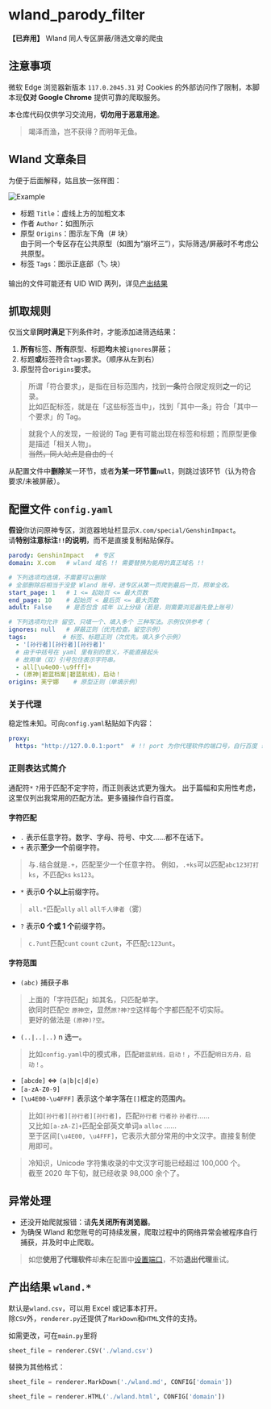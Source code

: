 # wland_parody_filter
**【已弃用】** Wland 同人专区屏蔽/筛选文章的爬虫

## 注意事项

微软 Edge 浏览器新版本 `117.0.2045.31` 对 Cookies 的外部访问作了限制，本脚本现**仅对 Google Chrome** 提供可靠的爬取服务。

本仓库代码仅供学习交流用，**切勿用于恶意用途**。

> 竭泽而渔，岂不获得？而明年无鱼。

## Wland 文章条目
为便于后面解释，姑且放一张样图：

![Example](https://gitlab.com/ChlorideP/wland_parody_filter/raw/master/img/example.jpg)

- 标题 `Title`：虚线上方的加粗文本
- 作者 `Author`：如图所示
- 原型 `Origins`：图示左下角（# 块）  
由于同一个专区存在公共原型（如图为“崩坏三”），实际筛选/屏蔽时不考虑公共原型。
- 标签 `Tags`：图示正底部（🏷️ 块）

输出的文件可能还有 UID WID 两列，详见[产出结果](#产出结果-wland)

## 抓取规则
仅当文章**同时满足**下列条件时，才能添加进筛选结果：
1. **所有**标签、**所有**原型、标题**均**未被`ignores`屏蔽；
2. 标题**或**标签符合`tags`要求。（顺序从左到右）
3. 原型符合`origins`要求。

> 所谓「符合要求」，是指在目标范围内，找到**一条**符合限定规则**之一**的记录。  
> 比如匹配标签，就是在「这些标签当中」，找到「其中一条」符合「其中一个要求」的 Tag。

> 就我个人的发现，一般说的 Tag 更有可能出现在标签和标题；而原型更像是描述「相关人物」。  
> ~~当然，同人站点是自由的（~~

从配置文件中**删除**某一环节，或者**为某一环节置`null`**，则跳过该环节（认为符合要求/未被屏蔽）。

## 配置文件 `config.yaml`
**假设**你访问原神专区，浏览器地址栏显示`X.com/special/GenshinImpact`。  
请**特别注意标注`!!`的说明**，而不是直接复制粘贴保存。
```yaml
parody: GenshinImpact   # 专区
domain: X.com   # wland 域名 !! 需要替换为能用的真正域名 !!

# 下列选项均选填，不需要可以删除
# 全部删除后相当于没登 Wland 账号，进专区从第一页爬到最后一页，照单全收。
start_page: 1   # 1 <= 起始页 <= 最大页数
end_page: 10    # 起始页 < 最后页 <= 最大页数
adult: False    # 是否包含 成年 以上分级（若是，则需要浏览器先登上账号）

# 下列选项均允许 留空、只填一个、填入多个 三种写法。示例仅供参考（
ignores: null   # 屏蔽正则（优先检查。留空示例）
tags:          # 标签、标题正则（次优先。填入多个示例）
  - '[孙行者][孙行者][孙行者]'
  # 由于中括号在 yaml 里有别的意义，不能直接起头
  # 故用单（双）引号包住表示字符串。
  - all[\u4e00-\u9fff]+
  - (原神|碧蓝档案|碧蓝航线)，启动！
origins: 芙宁娜    # 原型正则（单填示例）
```

### 关于代理
稳定性未知。可向`config.yaml`粘贴如下内容：
```yaml
proxy:
  https: "http://127.0.0.1:port"  # !! port 为你代理软件的端口号，自行百度 !!
```

### 正则表达式简介
通配符`*` `?`用于匹配不定字符，而正则表达式更为强大。
出于篇幅和实用性考虑，这里仅列出我常用的匹配方法。更多骚操作自行百度。

#### 字符匹配
- `.` 表示任意字符。数字、字母、符号、中文……都不在话下。
- `+` 表示**至少一个**前缀字符。
> 与`.`结合就是`.+`，匹配至少一个任意字符。
> 例如，`.+ks`可以匹配`abc123打打ks`，不匹配`ks` `ks123`。
- `*` 表示**0 个以上**前缀字符。
> `all.*`匹配`ally` `all` `all千人律者`（雾）
- `?` 表示**0 个或 1 个**前缀字符。
> `c.?unt`匹配`cunt` `count` `c2unt`，不匹配`c123unt`。

#### 字符范围

- `(abc)` 捕获子串  
> 上面的「字符匹配」如其名，只匹配单字。  
> 欲同时匹配`空` `原神空`，显然`原?神?空`这样每个字都匹配不切实际。  
> 更好的做法是 `(原神)?空`。
- `(..|..|..)` n 选一。  
> 比如`config.yaml`中的模式串，匹配`碧蓝航线，启动！`，不匹配`明日方舟，启动！`。
- `[abcde]` <=> `(a|b|c|d|e)`
- `[a-zA-Z0-9]`
- `[\u4E00-\u4FFF]`
表示这个单字落在`[]`框定的范围内。  
> 比如`[孙行者][孙行者][孙行者]`，匹配`孙行者` `行者孙` `孙者行`……  
> 又比如`[a-zA-Z]+`匹配全部英文单词`a` `alloc` ……  
> 至于区间`[\u4E00, \u4FFF]`，它表示大部分常用的中文汉字。直接复制使用即可。

> 冷知识，Unicode 字符集收录的中文汉字可能已经超过 100,000 个。  
> 截至 2020 年下旬，就已经收录 98,000 余个了。


## 异常处理
- 还没开始爬就报错：请**先关闭所有浏览器**。
- 为确保 Wland 和您账号的可持续发展，爬取过程中的网络异常会被程序自行捕获，并及时中止爬取。
> 如您**使用了代理软件**却**未**在配置中[设置端口](#关于代理)，不妨**退出代理**重试。

## 产出结果 `wland.*`
默认是`wland.csv`，可以用 Excel 或记事本打开。  
除`CSV`外，`renderer.py`还提供了`MarkDown`和`HTML`文件的支持。

如需更改，可在`main.py`里将
```python
sheet_file = renderer.CSV('./wland.csv')
```
替换为其他格式：
```python
sheet_file = renderer.MarkDown('./wland.md', CONFIG['domain'])
```
```python
sheet_file = renderer.HTML('./wland.html', CONFIG['domain'])
```
